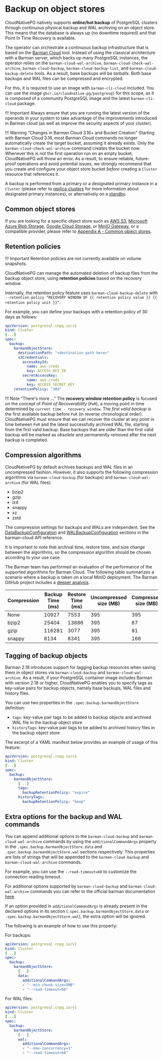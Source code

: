 # Backup on object stores
<!-- SPDX-License-Identifier: CC-BY-4.0 -->

CloudNativePG natively supports **online/hot backup** of PostgreSQL
clusters through continuous physical backup and WAL archiving on an object
store. This means that the database is always up (no downtime required)
and that Point In Time Recovery is available.

The operator can orchestrate a continuous backup infrastructure
that is based on the [Barman Cloud](https://pgbarman.org) tool. Instead
of using the classical architecture with a Barman server, which
backs up many PostgreSQL instances, the operator relies on the
`barman-cloud-wal-archive`, `barman-cloud-check-wal-archive`,
`barman-cloud-backup`, `barman-cloud-backup-list`, and
`barman-cloud-backup-delete` tools. As a result, base backups will
be *tarballs*. Both base backups and WAL files can be compressed
and encrypted.

For this, it is required to use an image with `barman-cli-cloud` included.
You can use the image `ghcr.io/cloudnative-pg/postgresql` for this scope,
as it is composed of a community PostgreSQL image and the latest
`barman-cli-cloud` package.

!!! Important
    Always ensure that you are running the latest version of the operands
    in your system to take advantage of the improvements introduced in
    Barman cloud (as well as improve the security aspects of your cluster).

!!! Warning "Changes in Barman Cloud 3.16+ and Bucket Creation"
    Starting with Barman Cloud 3.16, most Barman Cloud commands no longer
    automatically create the target bucket, assuming it already exists. Only the
    `barman-cloud-check-wal-archive` command creates the bucket now. Whenever this
    is not the first operation run on an empty bucket, CloudNativePG will throw an
    error. As a result, to ensure reliable, future-proof operations and avoid
    potential issues, we strongly recommend that you create and configure your
    object store bucket *before* creating a `Cluster` resource that references it.

A backup is performed from a primary or a designated primary instance in a
`Cluster` (please refer to
[replica clusters](replica_cluster.md)
for more information about designated primary instances), or alternatively
on a [standby](backup.md#backup-from-a-standby).

## Common object stores

If you are looking for a specific object store such as
[AWS S3](appendixes/object_stores.md#aws-s3),
[Microsoft Azure Blob Storage](appendixes/object_stores.md#azure-blob-storage),
[Google Cloud Storage](appendixes/object_stores.md#google-cloud-storage), or
[MinIO Gateway](appendixes/object_stores.md#minio-gateway), or a compatible
provider, please refer to [Appendix A - Common object stores](appendixes/object_stores.md).

## Retention policies

!!! Important
    Retention policies are not currently available on volume snapshots.

CloudNativePG can manage the automated deletion of backup files from
the backup object store, using **retention policies** based on the recovery
window.

Internally, the retention policy feature uses `barman-cloud-backup-delete`
with `--retention-policy “RECOVERY WINDOW OF {{ retention policy value }} {{ retention policy unit }}”`.

For example, you can define your backups with a retention policy of 30 days as
follows:

```yaml
apiVersion: postgresql.cnpg.io/v1
kind: Cluster
[...]
spec:
  backup:
    barmanObjectStore:
      destinationPath: "<destination path here>"
      s3Credentials:
        accessKeyId:
          name: aws-creds
          key: ACCESS_KEY_ID
        secretAccessKey:
          name: aws-creds
          key: ACCESS_SECRET_KEY
    retentionPolicy: "30d"
```

!!! Note "There's more ..."
    The **recovery window retention policy** is focused on the concept of
    *Point of Recoverability* (`PoR`), a moving point in time determined by
    `current time - recovery window`. The *first valid backup* is the first
    available backup before `PoR` (in reverse chronological order).
    CloudNativePG must ensure that we can recover the cluster at
    any point in time between `PoR` and the latest successfully archived WAL
    file, starting from the first valid backup. Base backups that are older
    than the first valid backup will be marked as *obsolete* and permanently
    removed after the next backup is completed.

## Compression algorithms

CloudNativePG by default archives backups and WAL files in an
uncompressed fashion. However, it also supports the following compression
algorithms via `barman-cloud-backup` (for backups) and
`barman-cloud-wal-archive` (for WAL files):

* bzip2
* gzip
* lz4
* snappy
* xz
* zstd

The compression settings for backups and WALs are independent. See the
[DataBackupConfiguration](https://pkg.go.dev/github.com/cloudnative-pg/barman-cloud/pkg/api#DataBackupConfiguration) and
[WALBackupConfiguration](https://pkg.go.dev/github.com/cloudnative-pg/barman-cloud/pkg/api#WalBackupConfiguration) sections in
the barman-cloud API reference.

It is important to note that archival time, restore time, and size change
between the algorithms, so the compression algorithm should be chosen according
to your use case.

The Barman team has performed an evaluation of the performance of the supported
algorithms for Barman Cloud. The following table summarizes a scenario where a
backup is taken on a local MinIO deployment. The Barman GitHub project includes
a [deeper analysis](https://github.com/EnterpriseDB/barman/issues/344#issuecomment-992547396).

| Compression | Backup Time (ms) | Restore Time (ms) | Uncompressed size (MB) | Compressed size (MB)  | Approx ratio |
|-------------|------------------|-------------------|------------------------|-----------------------|--------------|
| None        | 10927            | 7553              | 395                    | 395                   | 1:1          |
| bzip2       | 25404            | 13886             | 395                    | 67                    | 5.9:1        |
| gzip        | 116281           | 3077              | 395                    | 91                    | 4.3:1        |
| snappy      | 8134             | 8341              | 395                    | 166                   | 2.4:1        |

## Tagging of backup objects

Barman 2.18 introduces support for tagging backup resources when saving them in
object stores via `barman-cloud-backup` and `barman-cloud-wal-archive`. As a
result, if your PostgreSQL container image includes Barman with version 2.18 or
higher, CloudNativePG enables you to specify tags as key-value pairs
for backup objects, namely base backups, WAL files and history files.

You can use two properties in the `.spec.backup.barmanObjectStore` definition:

* `tags`: key-value pair tags to be added to backup objects and archived WAL
  file in the backup object store
* `historyTags`: key-value pair tags to be added to archived history files in
  the backup object store

The excerpt of a YAML manifest below provides an example of usage of this
feature:

```yaml
apiVersion: postgresql.cnpg.io/v1
kind: Cluster
[...]
spec:
  backup:
    barmanObjectStore:
      [...]
      tags:
        backupRetentionPolicy: "expire"
      historyTags:
        backupRetentionPolicy: "keep"
```

## Extra options for the backup and WAL commands

You can append additional options to the `barman-cloud-backup` and `barman-cloud-wal-archive` commands by using
the `additionalCommandArgs` property in the
`.spec.backup.barmanObjectStore.data` and `.spec.backup.barmanObjectStore.wal` sections respectively.
This properties are lists of strings that will be appended to the
`barman-cloud-backup` and `barman-cloud-wal-archive` commands.

For example, you can use the `--read-timeout=60` to customize the connection
reading timeout.

For additional options supported by `barman-cloud-backup` and `barman-cloud-wal-archive` commands you can refer to the
official barman documentation [here](https://www.pgbarman.org/documentation/).

If an option provided in `additionalCommandArgs` is already present in the
declared options in its section (`.spec.backup.barmanObjectStore.data` or `.spec.backup.barmanObjectStore.wal`), the extra option will be
ignored.

The following is an example of how to use this property:

For backups:

```yaml
apiVersion: postgresql.cnpg.io/v1
kind: Cluster
[...]
spec:
  backup:
    barmanObjectStore:
      [...]
      data:
        additionalCommandArgs:
        - "--min-chunk-size=5MB"
        - "--read-timeout=60"
```

For WAL files:

```yaml
apiVersion: postgresql.cnpg.io/v1
kind: Cluster
[...]
spec:
  backup:
    barmanObjectStore:
      [...]
      wal:
        additionalCommandArgs:
        - "--max-concurrency=1"
        - "--read-timeout=60"
```
